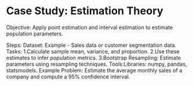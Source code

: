 # Case Study: Estimation Theory
Objective:
Apply point estimation and interval estimation to estimate population parameters.

Steps:
Dataset: Example - Sales data or customer segmentation data.
Tasks:
 1.Calculate sample mean, variance, and proportion.
 2.Use these estimates to infer population metrics.
 3.Bootstrap Resampling: Estimate parameters using resampling techniques.
Tools:Libraries: numpy, pandas, statsmodels.
Example Problem: Estimate the average monthly sales of a company and compute a 95% confidence interval.

